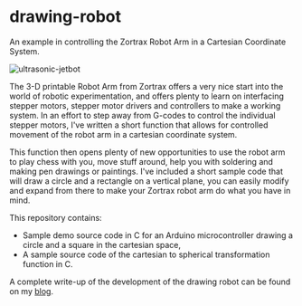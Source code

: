 # drawing-robot
An example in controlling the Zortrax Robot Arm in a Cartesian Coordinate System.

![ultrasonic-jetbot](https://i0.wp.com/thestrongestlink.nl/wp-content/uploads/2020/05/robotarm_small.png?resize=1200%2C1500&ssl=1?raw=true)

The 3-D printable Robot Arm from Zortrax offers a very nice start into the world of robotic experimentation, and offers plenty to learn on interfacing stepper motors, stepper motor drivers and controllers to make a working system. In an effort to step away from G-codes to control the individual stepper motors, I've written a short function that allows for controlled movement of the robot arm in a cartesian coordinate system.

This function then opens plenty of new opportunities to use the robot arm to play chess with you, move stuff around, help you with soldering and making pen drawings or paintings. I've included a short sample code that will draw a circle and a rectangle on a vertical plane, you can easily modify and expand from there to make your Zortrax robot arm do what you have in mind.

This repository contains:

* Sample demo source code in C for an Arduino microcontroller drawing a circle and a square in the cartesian space,
* A sample source code of the cartesian to spherical transformation function in C.

A complete write-up of the development of the drawing robot can be found on my [blog](https://thestrongestlink.nl/2020/05/23/to-step-or-not-to-step/).
